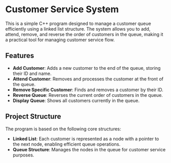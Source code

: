 # Customer Service System

This is a simple C++ program designed to manage a customer queue efficiently using a linked list structure. The system allows you to add, attend, remove, and reverse the order of customers in the queue, making it a practical tool for managing customer service flow.

## Features

- **Add Customer**: Adds a new customer to the end of the queue, storing their ID and name.
- **Attend Customer**: Removes and processes the customer at the front of the queue.
- **Remove Specific Customer**: Finds and removes a customer by their ID.
- **Reverse Queue**: Reverses the current order of customers in the queue.
- **Display Queue**: Shows all customers currently in the queue.

## Project Structure

The program is based on the following core structures:
- **Linked List**: Each customer is represented as a node with a pointer to the next node, enabling efficient queue operations.
- **Queue Structure**: Manages the nodes in the queue for customer service purposes.
